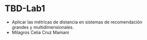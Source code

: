 # TBD-Lab1
* Aplicar las métricas de distancia en sistemas de recomendación grandes y multidimensionales.
* Milagros Celia Cruz Mamani
